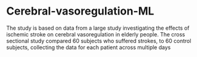 # Cerebral-vasoregulation-ML
The study is based on data from a large study investigating the effects of ischemic stroke on cerebral vasoregulation in elderly people. The cross sectional study compared 60 subjects who suffered strokes, to 60 control subjects, collecting the data for each patient across multiple days
